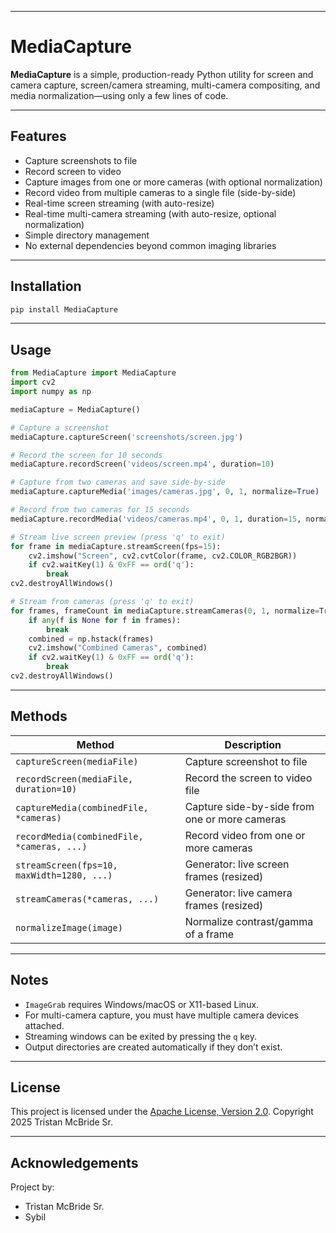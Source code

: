 ﻿
---

# MediaCapture

**MediaCapture** is a simple, production-ready Python utility for screen and camera capture, screen/camera streaming, multi-camera compositing, and media normalization—using only a few lines of code.

---

## Features

* Capture screenshots to file
* Record screen to video
* Capture images from one or more cameras (with optional normalization)
* Record video from multiple cameras to a single file (side-by-side)
* Real-time screen streaming (with auto-resize)
* Real-time multi-camera streaming (with auto-resize, optional normalization)
* Simple directory management
* No external dependencies beyond common imaging libraries

---

## Installation

```bash
pip install MediaCapture
```

---

## Usage

```python
from MediaCapture import MediaCapture
import cv2
import numpy as np

mediaCapture = MediaCapture()

# Capture a screenshot
mediaCapture.captureScreen('screenshots/screen.jpg')

# Record the screen for 10 seconds
mediaCapture.recordScreen('videos/screen.mp4', duration=10)

# Capture from two cameras and save side-by-side
mediaCapture.captureMedia('images/cameras.jpg', 0, 1, normalize=True)

# Record from two cameras for 15 seconds
mediaCapture.recordMedia('videos/cameras.mp4', 0, 1, duration=15, normalize=True)

# Stream live screen preview (press 'q' to exit)
for frame in mediaCapture.streamScreen(fps=15):
    cv2.imshow("Screen", cv2.cvtColor(frame, cv2.COLOR_RGB2BGR))
    if cv2.waitKey(1) & 0xFF == ord('q'):
        break
cv2.destroyAllWindows()

# Stream from cameras (press 'q' to exit)
for frames, frameCount in mediaCapture.streamCameras(0, 1, normalize=True):
    if any(f is None for f in frames):
        break
    combined = np.hstack(frames)
    cv2.imshow("Combined Cameras", combined)
    if cv2.waitKey(1) & 0xFF == ord('q'):
        break
cv2.destroyAllWindows()
```

---

## Methods

| Method                                     | Description                                   |
| ------------------------------------------ | --------------------------------------------- |
| `captureScreen(mediaFile)`                 | Capture screenshot to file                    |
| `recordScreen(mediaFile, duration=10)`     | Record the screen to video file               |
| `captureMedia(combinedFile, *cameras)`     | Capture side-by-side from one or more cameras |
| `recordMedia(combinedFile, *cameras, ...)` | Record video from one or more cameras         |
| `streamScreen(fps=10, maxWidth=1280, ...)` | Generator: live screen frames (resized)       |
| `streamCameras(*cameras, ...)`             | Generator: live camera frames (resized)       |
| `normalizeImage(image)`                    | Normalize contrast/gamma of a frame           |

---

## Notes

* `ImageGrab` requires Windows/macOS or X11-based Linux.
* For multi-camera capture, you must have multiple camera devices attached.
* Streaming windows can be exited by pressing the `q` key.
* Output directories are created automatically if they don’t exist.

---

## License

This project is licensed under the [Apache License, Version 2.0](LICENSE).
Copyright 2025 Tristan McBride Sr.

---

## Acknowledgements

Project by:
- Tristan McBride Sr.
- Sybil

